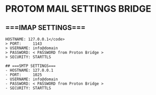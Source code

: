
# PROTOM MAIL SETTINGS BRIDGE

## ===IMAP SETTINGS===
```
HOSTNAME: 127.0.0.1</code>
> PORT:     1143
> USERNAME: info@domain
> PASSWORD: < PASSWORD from Proton Bridge >
> SECURITY: STARTTLS
```
```
## ===SMTP SETTINGS===
- HOSTNAME: 127.0.0.1
- PORT:     1025  
- USERNAME: info@domain  
- PASSWORD: < PASSWORD from Proton Bridge >
- SECURITY: STARTTLS
```
